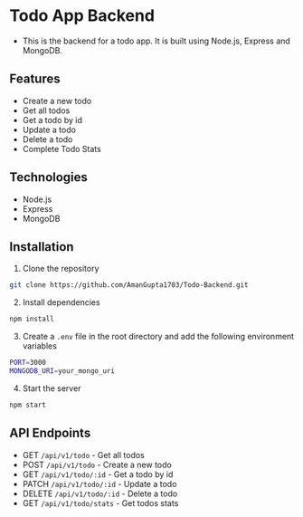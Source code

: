 # Todo App Backend

- This is the backend for a todo app. It is built using Node.js, Express and MongoDB.

## Features

- Create a new todo
- Get all todos
- Get a todo by id
- Update a todo
- Delete a todo
- Complete Todo Stats

## Technologies

- Node.js
- Express
- MongoDB

## Installation

1. Clone the repository

```bash
git clone https://github.com/AmanGupta1703/Todo-Backend.git
```

2. Install dependencies

```bash
npm install
```

3. Create a `.env` file in the root directory and add the following environment variables

```bash
PORT=3000
MONGODB_URI=your_mongo_uri
```

4. Start the server

```bash
npm start
```

## API Endpoints

- GET `/api/v1/todo` - Get all todos
- POST `/api/v1/todo` - Create a new todo
- GET `/api/v1/todo/:id` - Get a todo by id
- PATCH `/api/v1/todo/:id` - Update a todo
- DELETE `/api/v1/todo/:id` - Delete a todo
- GET `/api/v1/todo/stats` - Get todos stats
